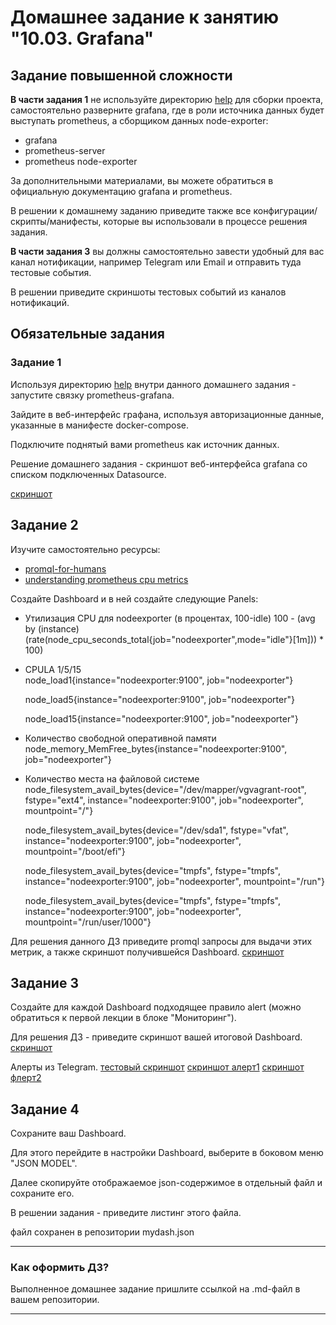 # Домашнее задание к занятию "10.03. Grafana"

## Задание повышенной сложности

**В части задания 1** не используйте директорию [help](./help) для сборки проекта, самостоятельно разверните grafana, где в 
роли источника данных будет выступать prometheus, а сборщиком данных node-exporter:
- grafana
- prometheus-server
- prometheus node-exporter

За дополнительными материалами, вы можете обратиться в официальную документацию grafana и prometheus.

В решении к домашнему заданию приведите также все конфигурации/скрипты/манифесты, которые вы 
использовали в процессе решения задания.

**В части задания 3** вы должны самостоятельно завести удобный для вас канал нотификации, например Telegram или Email
и отправить туда тестовые события.

В решении приведите скриншоты тестовых событий из каналов нотификаций.

## Обязательные задания

### Задание 1
Используя директорию [help](./help) внутри данного домашнего задания - запустите связку prometheus-grafana.

Зайдите в веб-интерфейс графана, используя авторизационные данные, указанные в манифесте docker-compose.

Подключите поднятый вами prometheus как источник данных.

Решение домашнего задания - скриншот веб-интерфейса grafana со списком подключенных Datasource.

[скриншот](img/1.PNG)

## Задание 2
Изучите самостоятельно ресурсы:
- [promql-for-humans](https://timber.io/blog/promql-for-humans/#cpu-usage-by-instance)
- [understanding prometheus cpu metrics](https://www.robustperception.io/understanding-machine-cpu-usage)

Создайте Dashboard и в ней создайте следующие Panels:
- Утилизация CPU для nodeexporter (в процентах, 100-idle) 
  100 - (avg by (instance) (rate(node_cpu_seconds_total{job="nodeexporter",mode="idle"}[1m])) * 100)


- CPULA 1/5/15  
  node_load1{instance="nodeexporter:9100", job="nodeexporter"}
                
  node_load5{instance="nodeexporter:9100", job="nodeexporter"}
                
  node_load15{instance="nodeexporter:9100", job="nodeexporter"}


- Количество свободной оперативной памяти 
  node_memory_MemFree_bytes{instance="nodeexporter:9100", job="nodeexporter"}

- Количество места на файловой системе  
  node_filesystem_avail_bytes{device="/dev/mapper/vgvagrant-root", fstype="ext4", instance="nodeexporter:9100", job="nodeexporter", mountpoint="/"}
                                    
  node_filesystem_avail_bytes{device="/dev/sda1", fstype="vfat", instance="nodeexporter:9100", job="nodeexporter", mountpoint="/boot/efi"}
                                        
  node_filesystem_avail_bytes{device="tmpfs", fstype="tmpfs", instance="nodeexporter:9100", job="nodeexporter", mountpoint="/run"}
                                        
  node_filesystem_avail_bytes{device="tmpfs", fstype="tmpfs", instance="nodeexporter:9100", job="nodeexporter", mountpoint="/run/user/1000"}

Для решения данного ДЗ приведите promql запросы для выдачи этих метрик, а также скриншот получившейся Dashboard.
[скриншот](img/2.PNG)

## Задание 3
Создайте для каждой Dashboard подходящее правило alert (можно обратиться к первой лекции в блоке "Мониторинг").

Для решения ДЗ - приведите скриншот вашей итоговой Dashboard.
[скриншот](img/3.PNG)

Алерты из Telegram.
[тестовый скриншот](img/test.PNG)
[скриншот алерт1](img/alert1.PNG)
[скриншот флерт2](img/alert2.PNG)

## Задание 4
Сохраните ваш Dashboard.

Для этого перейдите в настройки Dashboard, выберите в боковом меню "JSON MODEL".

Далее скопируйте отображаемое json-содержимое в отдельный файл и сохраните его.

В решении задания - приведите листинг этого файла.

файл сохранен в репозитории mydash.json

---

### Как оформить ДЗ?

Выполненное домашнее задание пришлите ссылкой на .md-файл в вашем репозитории.

---
